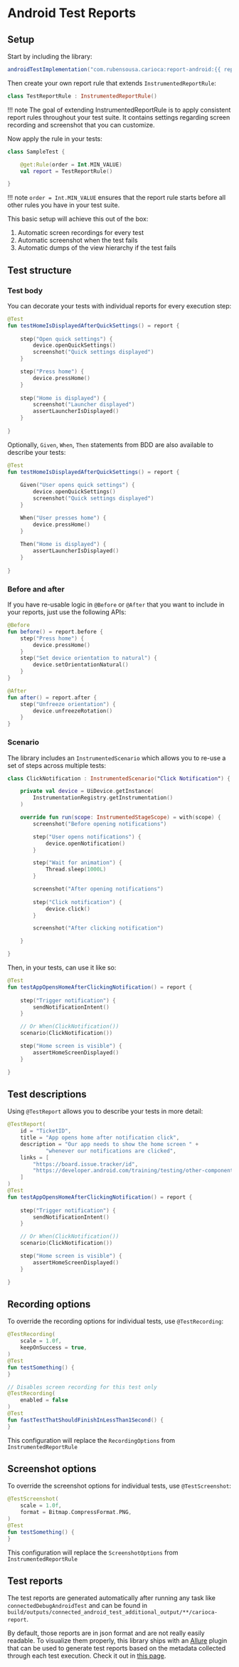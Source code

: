 # Android Test Reports

## Setup

Start by including the library:

```groovy
androidTestImplementation("com.rubensousa.carioca:report-android:{{ report.version }}")
```

Then create your own report rule that extends `InstrumentedReportRule`:

```kotlin
class TestReportRule : InstrumentedReportRule()
```

!!! note
    The goal of extending InstrumentedReportRule is to apply consistent report rules throughout your test suite.
    It contains settings regarding screen recording and screenshot that you can customize.

Now apply the rule in your tests:

```kotlin
class SampleTest {

    @get:Rule(order = Int.MIN_VALUE)
    val report = TestReportRule()

}

```

!!! note
    `order = Int.MIN_VALUE` ensures that the report rule starts before all other rules you have in your test suite.

This basic setup will achieve this out of the box:

1. Automatic screen recordings for every test
2. Automatic screenshot when the test fails
3. Automatic dumps of the view hierarchy if the test fails


## Test structure 

### Test body

You can decorate your tests with individual reports for every execution step:

```kotlin
@Test
fun testHomeIsDisplayedAfterQuickSettings() = report {
    
    step("Open quick settings") {
        device.openQuickSettings()
        screenshot("Quick settings displayed")
    }

    step("Press home") {
        device.pressHome()
    }
    
    step("Home is displayed") {
        screenshot("Launcher displayed")
        assertLauncherIsDisplayed()
    }
        
}
```

Optionally, `Given`, `When`, `Then` statements from BDD are also available to describe your tests:

```kotlin
@Test
fun testHomeIsDisplayedAfterQuickSettings() = report {
    
    Given("User opens quick settings") {
        device.openQuickSettings()
        screenshot("Quick settings displayed")
    }

    When("User presses home") {
        device.pressHome()
    }
    
    Then("Home is displayed") {
        assertLauncherIsDisplayed()
    }
        
}
```

### Before and after

If you have re-usable logic in `@Before` or `@After` that you want to include in your reports,
just use the following APIs:

```kotlin
@Before
fun before() = report.before {
    step("Press home") {
        device.pressHome()
    }
    step("Set device orientation to natural") {
        device.setOrientationNatural()
    }
}

@After
fun after() = report.after {
    step("Unfreeze orientation") {
        device.unfreezeRotation()
    }
}
```

### Scenario

The library includes an `InstrumentedScenario` which allows you to re-use a set of steps across multiple tests:

```kotlin
class ClickNotification : InstrumentedScenario("Click Notification") {

    private val device = UiDevice.getInstance(
        InstrumentationRegistry.getInstrumentation()
    )

    override fun run(scope: InstrumentedStageScope) = with(scope) {
        screenshot("Before opening notifications")

        step("User opens notifications") {
            device.openNotification()
        }

        step("Wait for animation") {
            Thread.sleep(1000L)
        }

        screenshot("After opening notifications")
        
        step("Click notification") {
            device.click()
        }

        screenshot("After clicking notification")

    }

}
```

Then, in your tests, can use it like so:

```kotlin
@Test
fun testAppOpensHomeAfterClickingNotification() = report {
    
    step("Trigger notification") {
        sendNotificationIntent()
    }

    // Or When(ClickNotification())
    scenario(ClickNotification())

    step("Home screen is visible") {
        assertHomeScreenDisplayed()
    }

}
```

## Test descriptions

Using `@TestReport` allows you to describe your tests in more detail:

```kotlin
@TestReport(
    id = "TicketID",
    title = "App opens home after notification click",
    description = "Our app needs to show the home screen " +
            "whenever our notifications are clicked",
    links = [
        "https://board.issue.tracker/id",
        "https://developer.android.com/training/testing/other-components/ui-automator"
    ]
)
@Test
fun testAppOpensHomeAfterClickingNotification() = report {
    
    step("Trigger notification") {
        sendNotificationIntent()
    }

    // Or When(ClickNotification())
    scenario(ClickNotification())

    step("Home screen is visible") {
        assertHomeScreenDisplayed()
    }

}
```

## Recording options

To override the recording options for individual tests, use `@TestRecording`:

```kotlin
@TestRecording(
    scale = 1.0f,
    keepOnSuccess = true,
)
@Test
fun testSomething() {
}
```

```kotlin
// Disables screen recording for this test only
@TestRecording(
    enabled = false
)
@Test
fun fastTestThatShouldFinishInLessThan1Second() {
}
```

This configuration will replace the `RecordingOptions` from `InstrumentedReportRule`


## Screenshot options

To override the screenshot options for individual tests, use `@TestScreenshot`:

```kotlin
@TestScreenshot(
    scale = 1.0f,
    format = Bitmap.CompressFormat.PNG,
)
@Test
fun testSomething() {
}
```

This configuration will replace the `ScreenshotOptions` from `InstrumentedReportRule`

## Test reports

The test reports are generated automatically after running any task like `connectedDebugAndroidTest`
and can be found in `build/outputs/connected_android_test_additional_output/**/carioca-report`.

By default, those reports are in json format and are not really easily readable.
To visualize them properly, this library ships with an [Allure](https://allurereport.org/) plugin that can be used to generate test reports based on
the metadata collected through each test execution. Check it out in [this page](android-allure-plugin).



